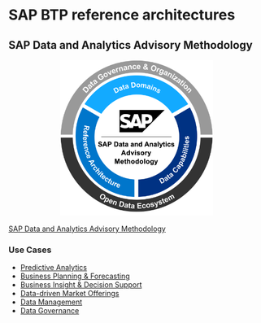 # SAP BTP reference architectures 

## SAP Data and Analytics Advisory Methodology

<p align="center">
  <img src="images/data-analytics-meth-circle.svg" width="300"/>
</p>

[SAP Data and Analytics Advisory Methodology](https://blogs.sap.com/2023/03/15/release-of-sap-data-and-analytics-advisory-methodology/)

### Use Cases

- [Predictive Analytics](predictive-analytics/README.md)
- [Business Planning & Forecasting](business-planning-and-forecasting/README.md)
- [Business Insight & Decision Support](business-insight-and-decision-support/README.md)
- [Data-driven Market Offerings](data-driven-market-offerings/README.md)
- [Data Management](data-management/README.md)
- [Data Governance](data-governance/README.md)
